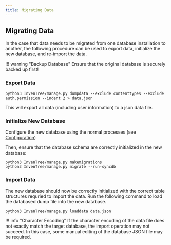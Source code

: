 ```yaml
---
title: Migrating Data
---
```


## Migrating Data

In the case that data needs to be migrated from one database installation to another, the following procedure can be used to export data, initialize the new database, and re-import the data.

!!! warning "Backup Database"
	Ensure that the original database is securely backed up first!

### Export Data

```
python3 InvenTree/manage.py dumpdata --exclude contenttypes --exclude auth.permission --indent 2 > data.json
```

This will export all data (including user information) to a json data file.

### Initialize New Database

Configure the new database using the normal processes (see [Configuration](start/config))

Then, ensure that the database schema are correctly initialized in the new database:

```
python3 InvenTree/manage.py makemigrations
python3 InvenTree/manage.py migrate --run-syncdb
```

### Import Data

The new database should now be correctly initialized with the correct table structures requried to import the data. Run the following command to load the databased dump file into the new database.

```
python3 InvenTree/manage.py loaddata data.json
```
!!! info "Character Encoding"
	If the character encoding of the data file does not exactly match the target database, the import operation may not succeed. In this case, some manual editing of the database JSON file may be required.